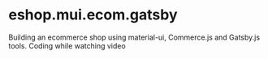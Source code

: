 # eshop.mui.ecom.gatsby
Building an ecommerce shop using material-ui, Commerce.js and Gatsby.js tools. Coding while watching video
